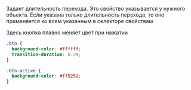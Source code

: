 Задает длительность перехода. Это свойство указывается у нужного объекта. Если указана только длительность перехода, то оно применяется ко всем указанным в селекторе свойствам

Здесь кнопка плавно меняет цвет при нажатии
```css
.btn {
  background-color: #ffffff;
  transition-duration: 0.3s;
}

.btn-active {
  background-color: #ff5252;
}
```